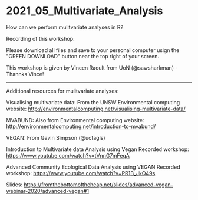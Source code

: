 # 2021_05_Multivariate_Analysis
How can we perform mulitvariate analyses in R? 

Recording of this workshop: 

Please download all files and save to your personal computer usign the "GREEN DOWNLOAD" button near the top right of your screen.

This workshop is given by Vincen Raoult from UoN (@sawsharkman) - Thannks Vince!



__________________________________________________________________________________________________

Additional resources for mulitvariate analyses:

Visualising multivariate data: 
From the UNSW Environmental computing website: 
http://environmentalcomputing.net/visualising-multivariate-data/ 

MVABUND:
Also from Environmental computing website: 
http://environmentalcomputing.net/introduction-to-mvabund/ 

VEGAN: 
From Gavin Simpson (@ucfagls) 

Introduction to Multivariate data Analysis using Vegan
  Recorded workshop: https://www.youtube.com/watch?v=tVnnG7mFeqA 
  
Advanced Community Ecological Data Analysis using VEGAN
  Recorded workshop: https://www.youtube.com/watch?v=PR1B_JkO49s 
  
  Slides: https://fromthebottomoftheheap.net/slides/advanced-vegan-webinar-2020/advanced-vegan#1  
  
